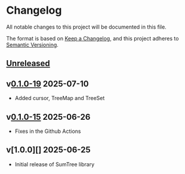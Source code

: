 # Changelog

All notable changes to this project will be documented in this file.

The format is based on [Keep a Changelog](https://keepachangelog.com/en/1.0.0/),
and this project adheres to [Semantic Versioning](https://semver.org/spec/v2.0.0.html).

## [Unreleased][]

## v[0.1.0-19][] 2025-07-10

- Added cursor, TreeMap and TreeSet

## v[0.1.0-15][] 2025-06-26

- Fixes in the Github Actions

## v[1.0.0][] 2025-06-25

- Initial release of SumTree library

[0.1.0-15]: https://github.com/brmassa/SumTree/compare/v1.0.0...v0.1.0-15
[0.1.0-18]: https://github.com/brmassa/SumTree/compare/v1.0.0...v0.1.0-18
[0.1.0-19]: https://github.com/brmassa/SumTree/compare/v1.0.0...v0.1.0-19
[Unreleased]: https://github.com/brmassa/SumTree/compare/v0.1.0-19...HEAD
